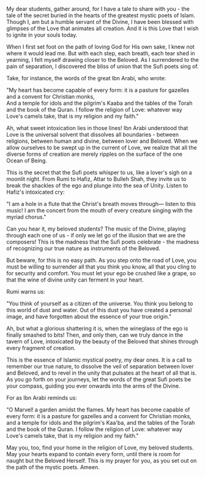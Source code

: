 My dear students, gather around, for I have a tale to share with you - the tale of the secret buried in the hearts of the greatest mystic poets of Islam. Though I, am but a humble servant of the Divine, I have been blessed with glimpses of the Love that animates all creation. And it is this Love that I wish to ignite in your souls today.

When I first set foot on the path of loving God for His own sake, I knew not where it would lead me. But with each step, each breath, each tear shed in yearning, I felt myself drawing closer to the Beloved. As I surrendered to the pain of separation, I discovered the bliss of union that the Sufi poets sing of.

Take, for instance, the words of the great Ibn Arabi, who wrote:

"My heart has become capable of every form: 
it is a pasture for gazelles and a convent for Christian monks,  
And a temple for idols and the pilgrim's Kaaba 
and the tables of the Torah and the book of the Quran.
I follow the religion of Love: whatever way Love's camels take, 
that is my religion and my faith."

Ah, what sweet intoxication lies in those lines! Ibn Arabi understood that Love is the universal solvent that dissolves all boundaries - between religions, between human and divine, between lover and Beloved. When we allow ourselves to be swept up in the current of Love, we realize that all the diverse forms of creation are merely ripples on the surface of the one Ocean of Being.

This is the secret that the Sufi poets whisper to us, like a lover's sigh on a moonlit night. From Rumi to Hafiz, Attar to Bulleh Shah, they invite us to break the shackles of the ego and plunge into the sea of Unity. Listen to Hafiz's intoxicated cry:

"I am a hole in a flute
that the Christ's breath moves through—
listen to this music!
I am the concert from the mouth of every
creature singing with the myriad
chorus."

Can you hear it, my beloved students? The music of the Divine, playing through each one of us - if only we let go of the illusion that we are the composers! This is the madness that the Sufi poets celebrate - the madness of recognizing our true nature as instruments of the Beloved.

But beware, for this is no easy path. As you step onto the road of Love, you must be willing to surrender all that you think you know, all that you cling to for security and comfort. You must let your ego be crushed like a grape, so that the wine of divine unity can ferment in your heart. 

Rumi warns us:

"You think of yourself 
as a citizen of the universe.
You think you belong
to this world of dust and water.
Out of this dust
you have created a personal image,
and have forgotten
about the essence of your true origin."

Ah, but what a glorious shattering it is, when the wineglass of the ego is finally smashed to bits! Then, and only then, can we truly dance in the tavern of Love, intoxicated by the beauty of the Beloved that shines through every fragment of creation.

This is the essence of Islamic mystical poetry, my dear ones. It is a call to remember our true nature, to dissolve the veil of separation between lover and Beloved, and to revel in the unity that pulsates at the heart of all that is. As you go forth on your journeys, let the words of the great Sufi poets be your compass, guiding you ever onwards into the arms of the Divine.

For as Ibn Arabi reminds us:

"O Marvel! a garden amidst the flames.
My heart has become capable of every form:
it is a pasture for gazelles and a convent for Christian monks,
and a temple for idols and the pilgrim's Kaa'ba,
and the tables of the Torah and the book of the Quran.
I follow the religion of Love: whatever way Love's camels take,
that is my religion and my faith."

May you, too, find your home in the religion of Love, my beloved students. May your hearts expand to contain every form, until there is room for naught but the Beloved Herself. This is my prayer for you, as you set out on the path of the mystic poets. Ameen.